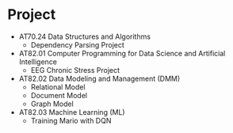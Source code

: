 # Project
- AT70.24 Data Structures and Algorithms
    - Dependency Parsing Project
- AT82.01 Computer Programming for Data Science and Artificial Intelligence 
    - EEG Chronic Stress Project
- AT82.02 Data Modeling and Management (DMM)
    - Relational Model
    - Document Model
    - Graph Model
- AT82.03 Machine Learning (ML)
    - Training Mario with DQN

